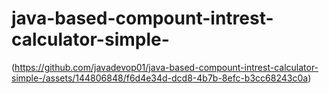 # java-based-compount-intrest-calculator-simple-
(https://github.com/javadevop01/java-based-compount-intrest-calculator-simple-/assets/144806848/f6d4e34d-dcd8-4b7b-8efc-b3cc68243c0a)
